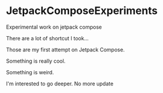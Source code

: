 # JetpackComposeExperiments
Experimental work on jetpack compose

There are a lot of shortcut I took...

Those are my first attempt on Jetpack Compose.

Something is really cool.

Something is weird.

I'm interested to go deeper.
No more update
